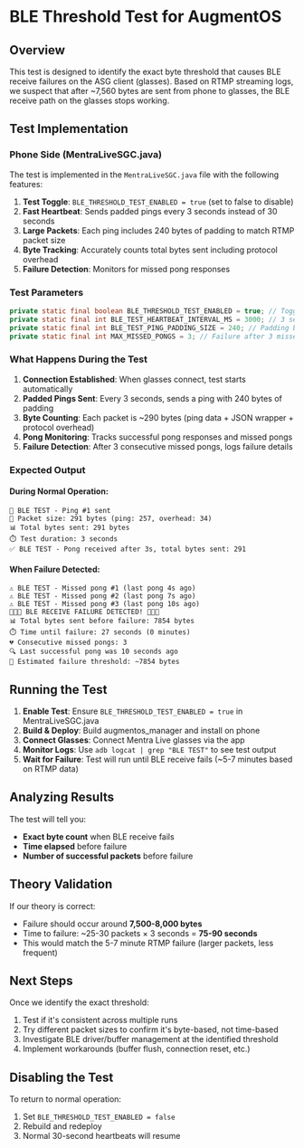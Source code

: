 # BLE Threshold Test for AugmentOS

## Overview
This test is designed to identify the exact byte threshold that causes BLE receive failures on the ASG client (glasses). Based on RTMP streaming logs, we suspect that after ~7,560 bytes are sent from phone to glasses, the BLE receive path on the glasses stops working.

## Test Implementation

### Phone Side (MentraLiveSGC.java)
The test is implemented in the `MentraLiveSGC.java` file with the following features:

1. **Test Toggle**: `BLE_THRESHOLD_TEST_ENABLED = true` (set to false to disable)
2. **Fast Heartbeat**: Sends padded pings every 3 seconds instead of 30 seconds
3. **Large Packets**: Each ping includes 240 bytes of padding to match RTMP packet size
4. **Byte Tracking**: Accurately counts total bytes sent including protocol overhead
5. **Failure Detection**: Monitors for missed pong responses

### Test Parameters
```java
private static final boolean BLE_THRESHOLD_TEST_ENABLED = true; // Toggle test
private static final int BLE_TEST_HEARTBEAT_INTERVAL_MS = 3000; // 3 seconds
private static final int BLE_TEST_PING_PADDING_SIZE = 240; // Padding bytes
private static final int MAX_MISSED_PONGS = 3; // Failure after 3 missed pongs
```

### What Happens During the Test

1. **Connection Established**: When glasses connect, test starts automatically
2. **Padded Pings Sent**: Every 3 seconds, sends a ping with 240 bytes of padding
3. **Byte Counting**: Each packet is ~290 bytes (ping data + JSON wrapper + protocol overhead)
4. **Pong Monitoring**: Tracks successful pong responses and missed pongs
5. **Failure Detection**: After 3 consecutive missed pongs, logs failure details

### Expected Output

#### During Normal Operation:
```
🔬 BLE TEST - Ping #1 sent
📏 Packet size: 291 bytes (ping: 257, overhead: 34)
📊 Total bytes sent: 291 bytes
⏱️ Test duration: 3 seconds
✅ BLE TEST - Pong received after 3s, total bytes sent: 291
```

#### When Failure Detected:
```
⚠️ BLE TEST - Missed pong #1 (last pong 4s ago)
⚠️ BLE TEST - Missed pong #2 (last pong 7s ago)
⚠️ BLE TEST - Missed pong #3 (last pong 10s ago)
🚨🚨🚨 BLE RECEIVE FAILURE DETECTED! 🚨🚨🚨
📊 Total bytes sent before failure: 7854 bytes
⏱️ Time until failure: 27 seconds (0 minutes)
💔 Consecutive missed pongs: 3
🔍 Last successful pong was 10 seconds ago
📐 Estimated failure threshold: ~7854 bytes
```

## Running the Test

1. **Enable Test**: Ensure `BLE_THRESHOLD_TEST_ENABLED = true` in MentraLiveSGC.java
2. **Build & Deploy**: Build augmentos_manager and install on phone
3. **Connect Glasses**: Connect Mentra Live glasses via the app
4. **Monitor Logs**: Use `adb logcat | grep "BLE TEST"` to see test output
5. **Wait for Failure**: Test will run until BLE receive fails (~5-7 minutes based on RTMP data)

## Analyzing Results

The test will tell you:
- **Exact byte count** when BLE receive fails
- **Time elapsed** before failure
- **Number of successful packets** before failure

## Theory Validation

If our theory is correct:
- Failure should occur around **7,500-8,000 bytes**
- Time to failure: ~25-30 packets × 3 seconds = **75-90 seconds**
- This would match the 5-7 minute RTMP failure (larger packets, less frequent)

## Next Steps

Once we identify the exact threshold:
1. Test if it's consistent across multiple runs
2. Try different packet sizes to confirm it's byte-based, not time-based
3. Investigate BLE driver/buffer management at the identified threshold
4. Implement workarounds (buffer flush, connection reset, etc.)

## Disabling the Test

To return to normal operation:
1. Set `BLE_THRESHOLD_TEST_ENABLED = false`
2. Rebuild and redeploy
3. Normal 30-second heartbeats will resume